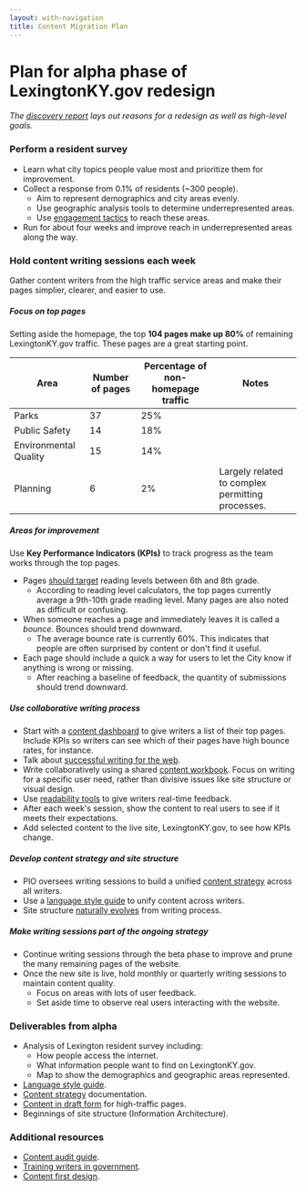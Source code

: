 ```yaml
---
layout: with-navigation
title: Content Migration Plan
---
```


# Plan for alpha phase of LexingtonKY.gov redesign

_The [discovery report](/discovery-report) lays out reasons for a redesign as well as high-level goals._

### Perform a resident survey
  * Learn what city topics people value most and prioritize them for improvement.
  * Collect a response from 0.1% of residents (~300 people).
    * Aim to represent demographics and city areas evenly.
    * Use geographic analysis tools to determine underrepresented areas.
    * Use [engagement tactics](http://www.codeforamerica.org/governments/principles/engagement/) to reach these areas.
  * Run for about four weeks and improve reach in underrepresented areas along the way.

### Hold content writing sessions each week

Gather content writers from the high traffic service areas and make their pages simplier, clearer, and easier to use.

##### Focus on top pages

Setting aside the homepage, the top **104 pages make up 80%** of remaining LexingtonKY.gov traffic. These pages are a great starting point.

|Area|Number of pages|Percentage of non-homepage traffic|Notes|
|----|-----|------|-----|
|Parks|37|25%|
|Public Safety|14|18%|
|Environmental Quality|15|14%|
|Planning|6|2%|Largely related to complex permitting processes.|

##### Areas for improvement

Use **Key Performance Indicators (KPIs)** to track progress as the team works through the top pages.

* Pages [should target](http://www.nngroup.com/articles/writing-for-lower-literacy-users/) reading levels between 6th and 8th grade.
  * According to reading level calculators, the top pages currently average a 9th-10th grade reading level. Many pages are also noted as difficult or confusing.
* When someone reaches a page and immediately leaves it is called a _bounce_. Bounces should trend downward.
  * The average bounce rate is currently 60%. This indicates that people are often surprised by content or don't find it useful.
* Each page should include a quick a way for users to let the City know if anything is wrong or missing.
  * After reaching a baseline of feedback, the quantity of submissions should trend downward.

##### Use collaborative writing process

* Start with a [content dashboard](https://docs.google.com/spreadsheet/ccc?key=0Aupv-89nVqawdGdPTFZmeEUxSnIwdW9UWmFFWlVlVkE&usp=sharing#gid=14) to give writers a list of their top pages. Include KPIs so writers can see which of their pages have high bounce rates, for instance.
* Talk about [successful writing for the web](https://www.gov.uk/guidance/content-design/writing-for-gov-uk).
 * Write collaboratively using a shared [content workbook](https://docs.google.com/document/d/1S1U-kU13cPVp07wjyxfHTtDwuww1fpi6oTi0Eo4NhvM/edit#heading=h.l6xhyokye9cc). Focus on writing for a specific user need, rather than divisive issues like site structure or visual design.
 * Use [readability tools](https://readability-score.com/) to give writers real-time feedback.
 * After each week's session, show the content to real users to see if it meets their expectations.
 * Add selected content to the live site, LexingtonKY.gov, to see how KPIs change.

##### Develop content strategy and site structure

* PIO oversees writing sessions to build a unified [content strategy](https://insidegovuk.blog.gov.uk/2015/03/05/thinking-big-content-strategy-principles-for-government/) across all writers.
* Use a [language style guide](https://www.gov.uk/guidance/style-guide/a-to-z-of-gov-uk-style) to unify content across writers.
* Site structure [naturally evolves](http://alistapart.com/blog/post/content-first-design) from writing process.

##### Make writing sessions part of the ongoing strategy

* Continue writing sessions through the beta phase to improve and prune the many remaining pages of the website.
* Once the new site is live, hold monthly or quarterly writing sessions to maintain content quality.
  * Focus on areas with lots of user feedback.
  * Set aside time to observe real users interacting with the website.

### Deliverables from alpha
* Analysis of Lexington resident survey including:
  * How people access the internet.
  * What information people want to find on LexingtonKY.gov.
  * Map to show the demographics and geographic areas represented.
* [Language style guide](https://www.gov.uk/guidance/style-guide/a-to-z-of-gov-uk-style).
* [Content strategy](https://insidegovuk.blog.gov.uk/2015/03/05/thinking-big-content-strategy-principles-for-government/) documentation.
* [Content in draft form](https://docs.google.com/document/d/1S1U-kU13cPVp07wjyxfHTtDwuww1fpi6oTi0Eo4NhvM/edit#heading=h.l6xhyokye9cc) for high-traffic pages.
* Beginnings of site structure (Information Architecture).

### Additional resources
* [Content audit guide](http://moz.com/blog/content-audit-tutorial).
* [Training writers in government](https://gds.blog.gov.uk/2014/10/23/the-move-to-gov-uk-training-1000-writers/).
* [Content first design](http://alistapart.com/blog/post/content-first-design).
